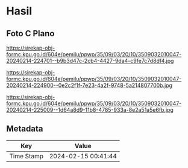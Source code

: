 # Hasil

## Foto C Plano

https://sirekap-obj-formc.kpu.go.id/604e/pemilu/ppwp/35/09/03/20/10/3509032010047-20240214-224701--b9b3d47c-2cb4-4427-9da4-c9fe7c7d8df4.jpg

https://sirekap-obj-formc.kpu.go.id/604e/pemilu/ppwp/35/09/03/20/10/3509032010047-20240214-224900--0e2c2f1f-7e23-4a2f-9748-5a214807700b.jpg

https://sirekap-obj-formc.kpu.go.id/604e/pemilu/ppwp/35/09/03/20/10/3509032010047-20240214-225009--1d64a8d9-11b8-4785-933a-8e2a51a5e6fb.jpg


## Metadata

| Key        | Value               |
| ---------- | ------------------- |
| Time Stamp | 2024-02-15 00:41:44 |



